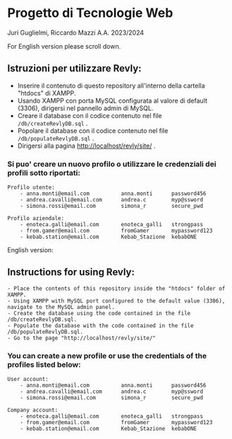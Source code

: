 # Progetto di Tecnologie Web
Juri Guglielmi, Riccardo Mazzi
A.A. 2023/2024

For English version please scroll down.


## Istruzioni per utilizzare Revly:

- Inserire il contenuto di questo repository all'interno della cartella "htdocs" di XAMPP.
- Usando XAMPP con porta MySQL configurata al valore di default (3306), dirigersi nel pannello admin di MySQL.
- Creare il database con il codice contenuto nel file `/db/createRevlyDB.sql` .
- Popolare il database con il codice contenuto nel file `/db/populateRevlyDB.sql` .
- Dirigersi alla pagina [http://localhost/revly/site/](http://localhost/revly/site/) .

### Si puo' creare un nuovo profilo o utilizzare le credenziali dei profili sotto riportati:
    Profilo utente:
        - anna.monti@email.com		    anna.monti		password456
        - andrea.cavalli@email.com	    andrea.c		myp@ssword
        - simona.rossi@email.com		simona_r		secure_pwd

    Profilo aziendale:
        - enoteca.galli@email.com		enoteca_galli	strongpass
        - from.gamer@email.com		    fromGamer		mypassword123
        - kebab.station@email.com		Kebab_Stazione	kebabONE


English version:

## Instructions for using Revly:

    - Place the contents of this repository inside the "htdocs" folder of XAMPP.
    - Using XAMPP with MySQL port configured to the default value (3306), navigate to the MySQL admin panel.
    - Create the database using the code contained in the file /db/createRevlyDB.sql.
    - Populate the database with the code contained in the file /db/populateRevlyDB.sql.
    - Go to the page "http://localhost/revly/site/"

### You can create a new profile or use the credentials of the profiles listed below:
    User account:
        - anna.monti@email.com		    anna.monti		password456
        - andrea.cavalli@email.com	    andrea.c		myp@ssword
        - simona.rossi@email.com		simona_r		secure_pwd

    Company account:
        - enoteca.galli@email.com		enoteca_galli	strongpass
        - from.gamer@email.com		    fromGamer		mypassword123
        - kebab.station@email.com		Kebab_Stazione	kebabONE
